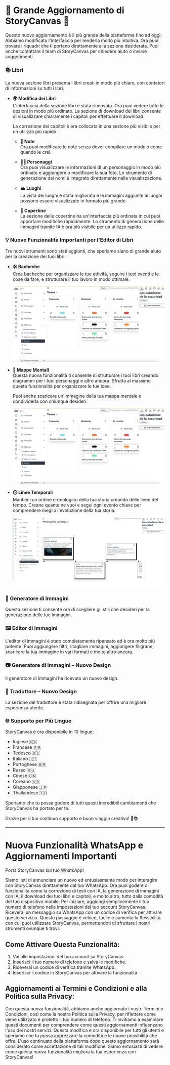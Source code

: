 # 🌟 Grande Aggiornamento di StoryCanvas 🌟

Questo nuovo aggiornamento è il più grande della piattaforma fino ad oggi.
Abbiamo modificato l'interfaccia per renderla molto più intuitiva. Ora puoi trovare i riquadri che ti portano direttamente alla sezione desiderata. Puoi anche contattare il team di StoryCanvas per chiedere aiuto o inviare suggerimenti.

### 📚 Libri

La nuova sezione libri presenta i libri creati in modo più chiaro, con contatori di informazioni su tutti i libri.

- **🌍 Modifica dei Libri**  
  L'interfaccia della sezione libri è stata rinnovata. Ora puoi vedere tutte le opzioni in modo più ordinato. La sezione di download dei libri consente di visualizzare chiaramente i capitoli per effettuare il download.
  
  La correzione dei capitoli è ora collocata in una sezione più visibile per un utilizzo più rapido.

  - **📑 Note**  
    Ora puoi modificare le note senza dover compilare un modulo come quando le crei.

  - **👨‍🎨 Personaggi**  
    Ora puoi visualizzare le informazioni di un personaggio in modo più ordinato e aggiungere o modificare la sua foto. Lo strumento di generazione dei nomi è integrato direttamente nella visualizzazione.

  - **🏔️ Luoghi**  
    La vista dei luoghi è stata migliorata e le immagini aggiunte ai luoghi possono essere visualizzate in formato più grande.

  - **🎄 Copertine**  
    La sezione delle copertine ha un'interfaccia più ordinata in cui puoi apportare modifiche rapidamente. Lo strumento di generazione delle immagini tramite IA è ora più visibile per un utilizzo rapido.

### 💡 Nuove Funzionalità Importanti per l'Editor di Libri
Tre nuovi strumenti sono stati aggiunti, che speriamo siano di grande aiuto per la creazione dei tuoi libri:

- **🛠️ Bacheche**  
  Crea bacheche per organizzare le tue attività, seguire i tuoi eventi e le cose da fare, e strutturare il tuo lavoro in modo ottimale.

  ![alt text](https://raw.githubusercontent.com/kimvex/storycanvas-blog-info/refs/heads/main/imgs/Imagen%20Board.webp.webp)

- **🏰 Mappe Mentali**  
  Questa nuova funzionalità ti consente di strutturare i tuoi libri creando diagrammi per i tuoi personaggi e altro ancora. Sfrutta al massimo questa funzionalità per organizzare le tue idee.
  
  Puoi anche scaricare un'immagine della tua mappa mentale e condividerla con chiunque desideri.

  ![alt text](https://raw.githubusercontent.com/kimvex/storycanvas-blog-info/refs/heads/main/imgs/Imagen%20board.webp.webp)

- **⏲️ Linee Temporali**  
  Mantieni un ordine cronologico della tua storia creando delle linee del tempo. Creane quante ne vuoi e segui ogni evento chiave per comprendere meglio l'evoluzione della tua storia.

  ![alt text](https://raw.githubusercontent.com/kimvex/storycanvas-blog-info/refs/heads/main/imgs/timeline.webp.webp)

### 🌟 Generatore di Immagini
Questa sezione ti consente ora di scegliere gli stili che desideri per la generazione delle tue immagini.

### 🖼️ Editor di Immagini
L'editor di immagini è stato completamente ripensato ed è ora molto più potente. Puoi aggiungere filtri, ritagliare immagini, aggiungere filigrane, scaricare la tua immagine in vari formati e molto altro ancora.

### 📷 Generatore di Immagini – Nuovo Design
Il generatore di immagini ha ricevuto un nuovo design.

### 💬 Traduttore – Nuovo Design
La sezione del traduttore è stata ridisegnata per offrire una migliore esperienza utente.

### 🌐 Supporto per Più Lingue
StoryCanvas è ora disponibile in 10 lingue:

- Inglese 🇺🇸
- Francese 🇫🇷
- Tedesco 🇩🇪
- Italiano 🇮🇹
- Portoghese 🇧🇷
- Russo 🇷🇺
- Cinese 🇨🇳
- Coreano 🇰🇷
- Giapponese 🇯🇵
- Thailandese 🇹🇭

Speriamo che tu possa godere di tutti questi incredibili cambiamenti che StoryCanvas ha portato per te.

Grazie per il tuo continuo supporto e buon viaggio creativo! 🌱📚

---
# Nuova Funzionalità WhatsApp e Aggiornamenti Importanti

Porta StoryCanvas sul tuo WhatsApp!

Siamo lieti di annunciare un nuovo ed entusiasmante modo per interagire con StoryCanvas direttamente dal tuo WhatsApp. Ora puoi godere di funzionalità come la correzione di testi con IA, la generazione di immagini con IA, il download dei tuoi libri e capitoli, e molto altro, tutto dalla comodità del tuo dispositivo mobile. Per iniziare, aggiungi semplicemente il tuo numero di telefono nelle impostazioni del tuo account StoryCanvas. Riceverai un messaggio su WhatsApp con un codice di verifica per attivare questo servizio. Questo passaggio è veloce, facile e aumenta la flessibilità con cui puoi utilizzare StoryCanvas, permettendoti di sfruttare i nostri strumenti ovunque ti trovi.

## Come Attivare Questa Funzionalità:

1. Vai alle impostazioni del tuo account su StoryCanvas.
2. Inserisci il tuo numero di telefono e salva le modifiche.
3. Riceverai un codice di verifica tramite WhatsApp.
4. Inserisci il codice in StoryCanvas per attivare la funzionalità.

## Aggiornamenti ai Termini e Condizioni e alla Politica sulla Privacy:

Con questa nuova funzionalità, abbiamo anche aggiornato i nostri Termini e Condizioni, così come la nostra Politica sulla Privacy, per riflettere come viene utilizzato e protetto il tuo numero di telefono. Ti invitiamo a esaminare questi documenti per comprendere come questi aggiornamenti influenzano l'uso dei nostri servizi. Questa modifica è ora disponibile per tutti gli utenti e speriamo che tu possa apprezzare la comodità e le nuove possibilità che offre. L'uso continuato della piattaforma dopo questo aggiornamento sarà considerato come accettazione di tali modifiche. Siamo entusiasti di vedere come questa nuova funzionalità migliora la tua esperienza con StoryCanvas!